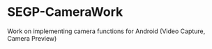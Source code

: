 # SEGP-CameraWork
Work on implementing camera functions for Android (Video Capture, Camera Preview)
